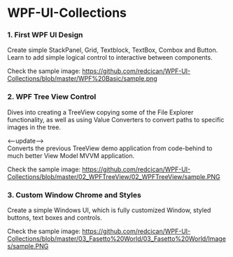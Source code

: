 # WPF-UI-Collections

### 1. First WPF UI Design

Create simple StackPanel, Grid, Textblock, TextBox, Combox and Button. Learn to add simple logical control to interactive between components.

Check the sample image: https://github.com/redcican/WPF-UI-Collections/blob/master/WPF%20Basic/sample.png

### 2. WPF Tree View Control

Dives into creating a TreeView copying some of the File Explorer functionality, as well as using Value Converters to convert paths to specific images in the tree.

<--update-->  
Converts the previous TreeView demo application from code-behind to much better View Model MVVM application.

Check the sample image: https://github.com/redcican/WPF-UI-Collections/blob/master/02_WPFTreeView/02_WPFTreeView/sample.PNG

### 3. Custom Window Chrome and Styles

Create a simple Windows UI, which is fully customized Window, styled buttons, text boxes and controls.

Check the sample image: https://github.com/redcican/WPF-UI-Collections/blob/master/03_Fasetto%20World/03_Fasetto%20World/Images/sample.PNG

